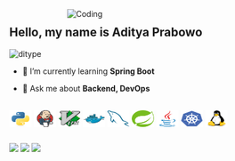 <img align="right" alt="Coding" width="400" src="https://camo.githubusercontent.com/40165a147c3dcea0fa1db780bb533fc5f98546ccfb9d5d05ddb2f429277f5348/68747470733a2f2f616e616c7974696373696e6469616d61672e636f6d2f77702d636f6e74656e742f75706c6f6164732f323031382f31322f646576656c6f7065722d6472696262626c652e676966">

## Hello, my name is Aditya Prabowo

<p align="left"> <img src="https://komarev.com/ghpvc/?username=ditype&label=Profile%20views&color=0e75b6&style=flat" alt="ditype" /> </p>

- 🌱 I’m currently learning **Spring Boot**

- 💬 Ask me about **Backend, DevOps**

<div style="display: inline_block"><br>
  <img align="center" alt="ditype-python" height="30" width="40" src="https://github.com/devicons/devicon/blob/master/icons/python/python-original.svg">
  <img align="center" alt="ditype-jenkins" height="30" width="40" src="https://github.com/devicons/devicon/blob/master/icons/jenkins/jenkins-original.svg">
  <img align="center" alt="ditype-vim" height="30" width="40" src="https://github.com/devicons/devicon/blob/master/icons/vim/vim-original.svg">
  <img align="center" alt="ditype-docker" height="30" width="40" src="https://github.com/devicons/devicon/blob/master/icons/docker/docker-original.svg">
  <img align="center" alt="ditype-sql" height="30" width="40" src="https://github.com/devicons/devicon/blob/master/icons/mysql/mysql-original.svg">
  <img align="center" alt="ditype-spring" height="30" width="40" src="https://github.com/devicons/devicon/blob/master/icons/spring/spring-original.svg">
  <img align="center" alt="ditype-java" height="30" width="40" src="https://github.com/devicons/devicon/blob/master/icons/java/java-original.svg">
  <img align="center" alt="ditype-kubernetes" height="30" width="40" src="https://github.com/devicons/devicon/blob/master/icons/kubernetes/kubernetes-plain.svg">
  <img align="center" alt="ditype-linux" height="30" width="40" src="https://github.com/devicons/devicon/blob/master/icons/linux/linux-original.svg">

</div>
  
  ##
 
<div> 
  <a href = "mailto:adityaprabowo1st@gmail.com"><img src="https://img.shields.io/badge/-Gmail-%23333?style=for-the-badge&logo=gmail&logoColor=white" target="_blank"></a>
  <a href="https://www.linkedin.com/in/dityap" target="_blank"><img src="https://img.shields.io/badge/-LinkedIn-%230077B5?style=for-the-badge&logo=linkedin&logoColor=white" target="_blank"></a> 
  <a href="https://instagram.com/pr.bw" target="_blank"><img src="https://img.shields.io/badge/-Instagram-%23E4405F?style=for-the-badge&logo=instagram&logoColor=white" target="_blank"></a>
</div>

<!-- <div>
<p><img align="left" src="https://github-readme-stats.vercel.app/api/top-langs?username=ditype&show_icons=true&locale=en&layout=compact" alt="ditype" /></p>

<p>&nbsp;<img align="center" src="https://github-readme-stats.vercel.app/api?username=ditype&show_icons=true&locale=en" alt="ditype" /></p>

<p><img align="center" src="https://github-readme-streak-stats.herokuapp.com/?user=ditype&" alt="ditype" /></p>

</div> -->
